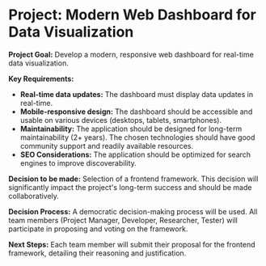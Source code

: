 # Project: Modern Web Dashboard for Data Visualization

**Project Goal:** Develop a modern, responsive web dashboard for real-time data visualization.

**Key Requirements:**

*   **Real-time data updates:** The dashboard must display data updates in real-time.
*   **Mobile-responsive design:** The dashboard should be accessible and usable on various devices (desktops, tablets, smartphones).
*   **Maintainability:** The application should be designed for long-term maintainability (2+ years).  The chosen technologies should have good community support and readily available resources.
*   **SEO Considerations:**  The application should be optimized for search engines to improve discoverability.

**Decision to be made:** Selection of a frontend framework. This decision will significantly impact the project's long-term success and should be made collaboratively.

**Decision Process:** A democratic decision-making process will be used.  All team members (Project Manager, Developer, Researcher, Tester) will participate in proposing and voting on the framework.

**Next Steps:** Each team member will submit their proposal for the frontend framework, detailing their reasoning and justification.
